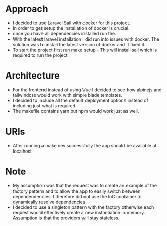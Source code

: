 # Approach

- I decided to use Laravel Sail with docker for this project. 
- In order to get setup the installation of docker is crucial.
- once you have all dependencies installed run the.
- With the latest laravel installation I did run into issues with docker. The solution was to install the latest version of docker and it fixed it. 
- To start the project first run make setup - This will install sail which is required to run the project.

# Architecture
- For the frontend instead of using Vue I decided to see how alpinejs and tailwindcss would work with simple blade templates. 
- I decided to include all the default deployment options instead of including just what is required. 
- The makefile contains yarn but npm would work just as well. 

# URls
- After running a make dev successfully the app should be available at localhost

# Note
- My assumption was that the request was to create an example of the factory pattern and to allow the app to easily switch between dependendencies. I therefore did not use the IoC container to dynamically resolve dependencies. 
- I decided to use a singleton pattern with the factory otherwise each request would effectively create a new instantiation in memory. Assumption is that the providers will stay stateless. 